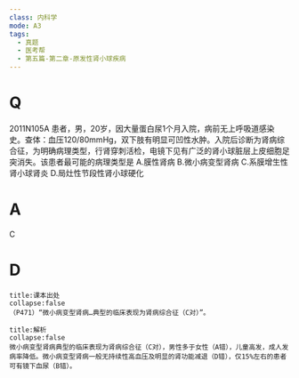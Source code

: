 ```yaml
---
class: 内科学
mode: A3
tags:
  - 真题
  - 医考帮
  - 第五篇-第二章-原发性肾小球疾病
---
```


# Q
2011N105A 患者，男，20岁，因大量蛋白尿1个月入院，病前无上呼吸道感染史。查体：血压120/80mmHg，双下肢有明显可凹性水肿。入院后诊断为肾病综合征，为明确病理类型，行肾穿刺活检，电镜下见有广泛的肾小球脏层上皮细胞足突消失。该患者最可能的病理类型是
A.膜性肾病
B.微小病变型肾病
C.系膜增生性肾小球肾炎
D.局灶性节段性肾小球硬化

# A
C
# D
```ad-note
title:课本出处
collapse:false
（P471）“微小病变型肾病…典型的临床表现为肾病综合征（C对）”。
```

```ad-summary
title:解析
collapse:false
微小病变型肾病典型的临床表现为肾病综合征（C对），男性多于女性（A错），儿童高发，成人发病率降低。微小病变型肾病一般无持续性高血压及明显的肾功能减退（D错），仅15%左右的患者可有镜下血尿（B错）。
```

